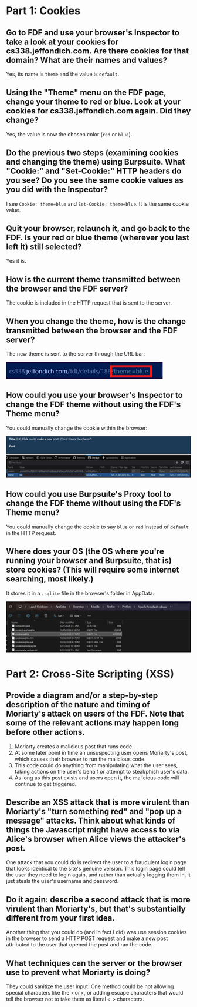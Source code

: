 # Part 1: Cookies

## Go to FDF and use your browser's Inspector to take a look at your cookies for cs338.jeffondich.com. Are there cookies for that domain? What are their names and values?
Yes, its name is `theme` and the value is `default`.

## Using the "Theme" menu on the FDF page, change your theme to red or blue. Look at your cookies for cs338.jeffondich.com again. Did they change?
Yes, the value is now the chosen color (`red` or `blue`).

## Do the previous two steps (examining cookies and changing the theme) using Burpsuite. What "Cookie:" and "Set-Cookie:" HTTP headers do you see? Do you see the same cookie values as you did with the Inspector?
I see `Cookie: theme=blue` and `Set-Cookie: theme=blue`. It is the same cookie value.

## Quit your browser, relaunch it, and go back to the FDF. Is your red or blue theme (wherever you last left it) still selected?
Yes it is.

## How is the current theme transmitted between the browser and the FDF server?
The cookie is included in the HTTP request that is sent to the server.

## When you change the theme, how is the change transmitted between the browser and the FDF server?
The new theme is sent to the server through the URL bar:

![](image-1.png)

## How could you use your browser's Inspector to change the FDF theme without using the FDF's Theme menu?
You could manually change the cookie within the browser:

![alt text](image-2.png)

## How could you use Burpsuite's Proxy tool to change the FDF theme without using the FDF's Theme menu?
You could manually change the cookie to say `blue` or `red` instead of `default` in the HTTP request.

## Where does your OS (the OS where you're running your browser and Burpsuite, that is) store cookies? (This will require some internet searching, most likely.)
It stores it in a `.sqlite` file in the browser's folder in AppData:

![](image.png)



# Part 2: Cross-Site Scripting (XSS)

## Provide a diagram and/or a step-by-step description of the nature and timing of Moriarty's attack on users of the FDF. Note that some of the relevant actions may happen long before other actions.

1. Moriarty creates a malicious post that runs code.
2. At some later point in time an unsuspecting user opens Moriarty's post, which causes their browser to run the malicious code.
3. This code could do anything from manipulating what the user sees, taking actions on the user's behalf or attempt to steal/phish user's data.
4. As long as this post exists and users open it, the malicious code will continue to get triggered.

## Describe an XSS attack that is more virulent than Moriarty's "turn something red" and "pop up a message" attacks. Think about what kinds of things the Javascript might have access to via Alice's browser when Alice views the attacker's post.

One attack that you could do is redirect the user to a fraudulent login page that looks identical to the site's genuine version. This login page could tell the user they need to login again, and rather than actually logging them in, it just steals the user's username and password.

## Do it again: describe a second attack that is more virulent than Moriarty's, but that's substantially different from your first idea.

Another thing that you could do (and in fact I did) was use session cookies in the browser to send a HTTP POST request and make a new post attributed to the user that opened the post and ran the code.  

## What techniques can the server or the browser use to prevent what Moriarty is doing?

They could sanitize the user input. One method could be not allowing special characters like the `<` or `>`, or adding escape characters that would tell the browser not to take them as literal `< >` characters.